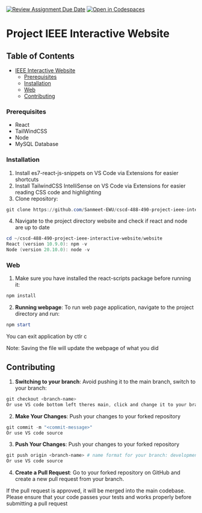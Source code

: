 [![Review Assignment Due Date](https://classroom.github.com/assets/deadline-readme-button-22041afd0340ce965d47ae6ef1cefeee28c7c493a6346c4f15d667ab976d596c.svg)](https://classroom.github.com/a/ixLrLXsm)
[![Open in Codespaces](https://classroom.github.com/assets/launch-codespace-2972f46106e565e64193e422d61a12cf1da4916b45550586e14ef0a7c637dd04.svg)](https://classroom.github.com/open-in-codespaces?assignment_repo_id=16360174)

# Project IEEE Interactive Website


## Table of Contents
- [IEEE Interactive Website](#project)
  - [Prerequisites](#prerequisites)
  - [Installation](#installation)
  - [Web](#web)
  - [Contributing](#contributing)


### Prerequisites
- React
- TailWindCSS
- Node
- MySQL Database

### Installation

1. Install es7-react-js-snippets on VS Code via Extensions for easier shortcuts
2. Install TailwindCSS IntelliSense on VS Code via Extensions for easier reading CSS code and highlighting
3. Clone repository:

```powershell
git clone https://github.com/Sanmeet-EWU/cscd-488-490-project-ieee-interactive-website.git
```

4. Navigate to the project directory website and check if react and node are up to date
```powershell
cd ~/cscd-488-490-project-ieee-interactive-website/website
React (version 10.9.0): npm -v
Node (version 20.10.0): node -v
```

### Web
1. Make sure you have installed the react-scripts package before running it:
```powershell
npm install
```

2. **Running webpage**: To run web page application, navigate to the project directory and run:

```powershell
npm start
```

You can exit application by ctlr c

Note: Saving the file will update the webpage of what you did

## Contributing
1. **Switching to your branch**: Avoid pushing it to the main branch, switch to your branch:
```powershell
git checkout <branch-name>
Or use VS code bottom left theres main, click and change it to your branch
```
2. **Make Your Changes**: Push your changes to your forked repository
```powershell
git commit -m "<commit-message>"
Or use VS code source
```

3. **Push Your Changes**: Push your changes to your forked repository
```powershell
git push origin <branch-name> # name format for your branch: development_firstName_lastName
Or use VS code source
```

4. **Create a Pull Request**: Go to your forked repository on GitHub and create a new pull request from your branch.

If the pull request is approved, it will be merged into the main codebase. Please ensure that your code passes your tests and works properly before submitting a pull request
